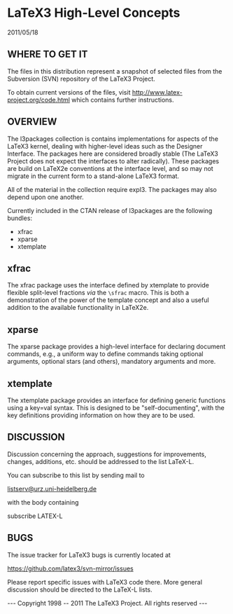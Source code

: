 
   LaTeX3 High-Level Concepts
   ==========================

   2011/05/18


WHERE TO GET IT
---------------

The files in this distribution represent a snapshot of selected files
from the Subversion (SVN) repository of the LaTeX3 Project.

To obtain current versions of the files, visit
<http://www.latex-project.org/code.html> which contains further
instructions.

OVERVIEW
--------

The l3packages collection is contains implementations for aspects of the
LaTeX3 kernel, dealing with higher-level ideas such as the Designer
Interface. The packages here are considered broadly stable (The LaTeX3
Project does not expect the interfaces to alter radically). These
packages are build on LaTeX2e conventions at the interface level, and
so may not migrate in the current form to a stand-alone LaTeX3 format.

All of the material in the collection require expl3. The packages may also
depend upon one another.

Currently included in the CTAN release of l3packages are the following
bundles:
 * xfrac
 * xparse
 * xtemplate

xfrac
-----

The xfrac package uses the interface defined by xtemplate to provide
flexible split-level fractions _via_ the `\sfrac` macro. This is both a
demonstration of the power of the template concept and also a useful
addition to the available functionality in LaTeX2e.

xparse
-----

The xparse package provides a high-level interface for declaring
document commands, e.g., a uniform way to define commands taking
optional arguments, optional stars (and others), mandatory arguments
and more.

xtemplate
-----

The xtemplate package provides an interface for defining generic
functions using a key=val syntax. This is designed to be 
"self-documenting", with the key definitions providing information
on how they are to be used.

DISCUSSION
----------

Discussion concerning the approach, suggestions for improvements, 
changes, additions, etc. should be addressed to the list LaTeX-L. 

You can subscribe to this list by sending mail to

  listserv@urz.uni-heidelberg.de

with the body containing

  subscribe LATEX-L  <Your-First-Name> <Your-Second-Name>

BUGS
----

The issue tracker for LaTeX3 bugs is currently located at

  https://github.com/latex3/svn-mirror/issues
  
Please report specific issues with LaTeX3 code there. More general
discussion should be directed to the LaTeX-L lists.

--- Copyright 1998 -- 2011
    The LaTeX3 Project.  All rights reserved ---
